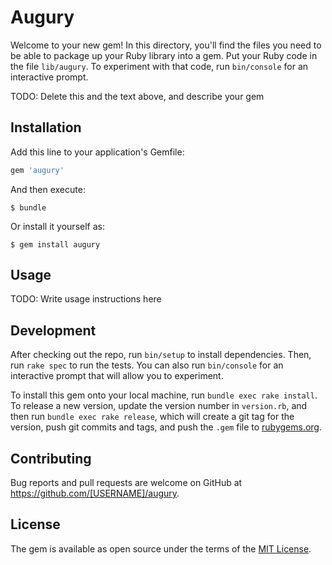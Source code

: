 # Augury

Welcome to your new gem! In this directory, you'll find the files you need to be able to package up your Ruby library into a gem. Put your Ruby code in the file `lib/augury`. To experiment with that code, run `bin/console` for an interactive prompt.

TODO: Delete this and the text above, and describe your gem

## Installation

Add this line to your application's Gemfile:

```ruby
gem 'augury'
```

And then execute:

    $ bundle

Or install it yourself as:

    $ gem install augury

## Usage

TODO: Write usage instructions here

## Development

After checking out the repo, run `bin/setup` to install dependencies. Then, run `rake spec` to run the tests. You can also run `bin/console` for an interactive prompt that will allow you to experiment.

To install this gem onto your local machine, run `bundle exec rake install`. To release a new version, update the version number in `version.rb`, and then run `bundle exec rake release`, which will create a git tag for the version, push git commits and tags, and push the `.gem` file to [rubygems.org](https://rubygems.org).

## Contributing

Bug reports and pull requests are welcome on GitHub at https://github.com/[USERNAME]/augury.


## License

The gem is available as open source under the terms of the [MIT License](http://opensource.org/licenses/MIT).

